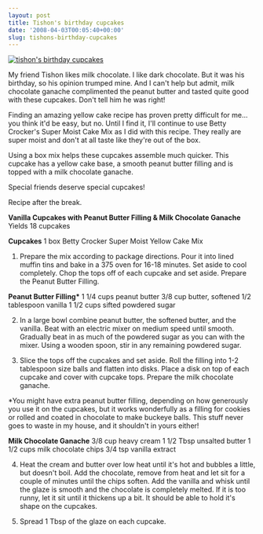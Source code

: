 ```yaml
---
layout: post
title: Tishon's birthday cupcakes
date: '2008-04-03T00:05:40+00:00'
slug: tishons-birthday-cupcakes
---
```

<a href="http://www.flickr.com/photos/kstar810/1396656807/in/set-72157603817944040/"><img src="http://farm2.static.flickr.com/1429/1396656807_fbd118efdc.jpg?v=0" alt="tishon's birthday cupcakes" /></a>

My friend Tishon likes milk chocolate. I like dark chocolate. But it was his birthday, so his opinion trumped mine. And I can't help but admit, milk chocolate ganache complimented the peanut butter and tasted quite good with these cupcakes. Don't tell him he was right!

Finding an amazing yellow cake recipe has proven pretty difficult for me... you think it'd be easy, but no. Until I find it, I'll continue to use Betty Crocker's Super Moist Cake Mix as I did with this recipe. They really are super moist and don't at all taste like they're out of the box. 

Using a box mix helps these cupcakes assemble much quicker. This cupcake has a yellow cake base, a smooth peanut butter filling and is topped with a milk chocolate ganache.

Special friends deserve special cupcakes!

Recipe after the break.

<!--more-->

<strong>Vanilla Cupcakes with Peanut Butter Filling & Milk Chocolate Ganache</strong>
Yields 18 cupcakes

<strong>Cupcakes</strong>
1 box Betty Crocker Super Moist Yellow Cake Mix

1. Prepare the mix according to package directions. Pour it into lined muffin tins and bake in a 375 oven for 16-18 minutes. Set aside to cool completely. Chop the tops off of each cupcake and set aside. Prepare the Peanut Butter Filling.

<strong>Peanut Butter Filling*</strong>
1 1/4 cups peanut butter
3/8 cup butter, softened
1/2 tablespoon vanilla
1 1/2 cups sifted powdered sugar

2. In a large bowl combine peanut butter, the softened butter, and the vanilla.  Beat with an electric mixer on medium speed until smooth.  Gradually beat in as much of the powdered sugar as you can with the mixer.  Using a wooden spoon, stir in any remaining powdered sugar. 

3. Slice the tops off the cupcakes and set aside. Roll the filling into 1-2 tablespoon size balls and flatten into disks. Place a disk on top of each cupcake and cover with cupcake tops. Prepare the milk chocolate ganache.

*You might have extra peanut butter filling, depending on how generously you use it on the cupcakes, but it works wonderfully as a filling for cookies or rolled and coated in chocolate to make buckeye balls. This stuff never goes to waste in my house, and it shouldn't in yours either!

<strong>Milk Chocolate Ganache</strong>
3/8 cup heavy cream
1 1/2 Tbsp unsalted butter
1 1/2 cups milk chocolate chips
3/4 tsp vanilla extract

4. Heat the cream and butter over low heat until it's hot and bubbles a little, but doesn't boil. Add the chocolate, remove from heat and let sit for a couple of minutes until the chips soften. Add the vanilla and whisk until the glaze is smooth and the chocolate is completely melted. If it is too runny, let it sit until it thickens up a bit. It should be able to hold it's shape on the cupcakes. 

5. Spread 1 Tbsp of the glaze on each cupcake. 
